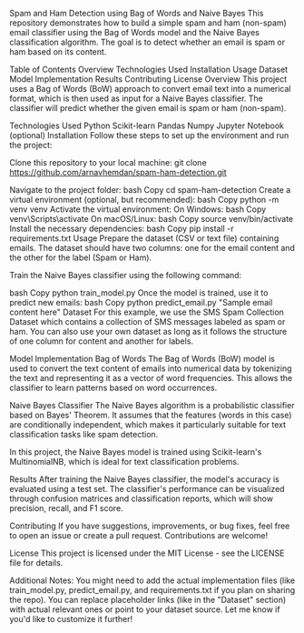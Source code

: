 Spam and Ham Detection using Bag of Words and Naive Bayes
This repository demonstrates how to build a simple spam and ham (non-spam) email classifier using the Bag of Words model and the Naive Bayes classification algorithm. The goal is to detect whether an email is spam or ham based on its content.

Table of Contents
Overview
Technologies Used
Installation
Usage
Dataset
Model Implementation
Results
Contributing
License
Overview
This project uses a Bag of Words (BoW) approach to convert email text into a numerical format, which is then used as input for a Naive Bayes classifier. The classifier will predict whether the given email is spam or ham (non-spam).

Technologies Used
Python
Scikit-learn
Pandas
Numpy
Jupyter Notebook (optional)
Installation
Follow these steps to set up the environment and run the project:

Clone this repository to your local machine:
git clone https://github.com/arnavhemdan/spam-ham-detection.git

Navigate to the project folder:
bash
Copy
cd spam-ham-detection
Create a virtual environment (optional, but recommended):
bash
Copy
python -m venv venv
Activate the virtual environment:
On Windows:
bash
Copy
venv\Scripts\activate
On macOS/Linux:
bash
Copy
source venv/bin/activate
Install the necessary dependencies:
bash
Copy
pip install -r requirements.txt
Usage
Prepare the dataset (CSV or text file) containing emails. The dataset should have two columns: one for the email content and the other for the label (Spam or Ham).

Train the Naive Bayes classifier using the following command:

bash
Copy
python train_model.py
Once the model is trained, use it to predict new emails:
bash
Copy
python predict_email.py "Sample email content here"
Dataset
For this example, we use the SMS Spam Collection Dataset which contains a collection of SMS messages labeled as spam or ham. You can also use your own dataset as long as it follows the structure of one column for content and another for labels.

Model Implementation
Bag of Words
The Bag of Words (BoW) model is used to convert the text content of emails into numerical data by tokenizing the text and representing it as a vector of word frequencies. This allows the classifier to learn patterns based on word occurrences.

Naive Bayes Classifier
The Naive Bayes algorithm is a probabilistic classifier based on Bayes' Theorem. It assumes that the features (words in this case) are conditionally independent, which makes it particularly suitable for text classification tasks like spam detection.

In this project, the Naive Bayes model is trained using Scikit-learn's MultinomialNB, which is ideal for text classification problems.

Results
After training the Naive Bayes classifier, the model's accuracy is evaluated using a test set. The classifier's performance can be visualized through confusion matrices and classification reports, which will show precision, recall, and F1 score.

Contributing
If you have suggestions, improvements, or bug fixes, feel free to open an issue or create a pull request. Contributions are welcome!

License
This project is licensed under the MIT License - see the LICENSE file for details.

Additional Notes:
You might need to add the actual implementation files (like train_model.py, predict_email.py, and requirements.txt if you plan on sharing the repo).
You can replace placeholder links (like in the "Dataset" section) with actual relevant ones or point to your dataset source.
Let me know if you'd like to customize it further!



